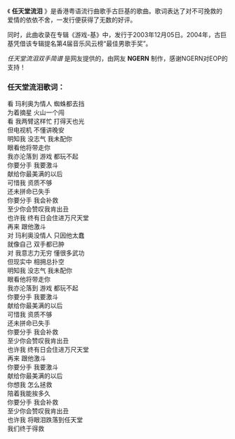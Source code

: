 

《 **任天堂流泪** 》是香港粤语流行曲歌手古巨基的歌曲。歌词表达了对不可挽救的爱情的依依不舍，一发行便获得了无数的好评。

同时，此曲收录在专辑《游戏-基》中，发行于2003年12月05日。2004年，古巨基凭借该专辑提名第4届音乐风云榜“最佳男歌手奖”。

_任天堂流泪双手简谱_ 是网友提供的，由网友 **NGERN** 制作，感谢NGERN对EOP的支持！

### 任天堂流泪歌词：

看 玛利奥为情人 蜘蛛都去挡  
为着摘星 火山一个闯  
看 我两臂这样忙 打得天也光  
但电视机 不懂讲晚安  
明知我 没志气 我未配你  
眼看他将带走你  
我亦沦落到 游戏 都玩不起  
你要分手 我要激斗  
献给你最美满的以后  
可惜我 资质不够  
还未拼命已失手  
你要分手 我会补救  
至少你会赞叹我肯出丑  
也许我 终有日会住进万尺天堂  
再来 跟他激斗  
对 玛利奥没情人 只因他太蠢  
就像自己 双手都已肿  
对 我意志力无穷 懂很多武功  
但现实中 相拥总扑空  
明知我 没志气 我未配你  
眼看他将带走你  
我亦沦落到 游戏 都玩不起  
你要分手 我要激斗  
献给你最美满的以后  
可惜我 资质不够  
还未拼命已失手  
你要分手 我会补救  
至少你会赞叹我肯出丑  
也许我 终有日会住进万尺天堂  
再来 跟他激斗  
你要分手 我要激斗  
献给你最美满的以后  
你想我 怎么拯救  
陪着我能挨多久  
你要分手 我会补救  
至少你会赞叹我肯出丑  
也许我 将眼泪跌落到任天堂  
我们终于得救

